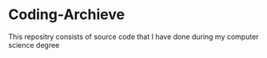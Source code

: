 # Coding-Archieve

This repositry consists of source code that I have done during my computer science degree
